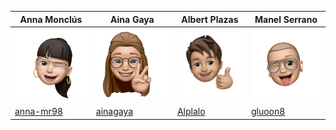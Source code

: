 |  Anna Monclús  |  Aina Gaya  |  Albert Plazas   |  Manel Serrano  |
| -------------- | ----------------- | ------------------ | ------------- |
| ![anna-mr98](https://github.com/gluoon8/commod/blob/main/anna-mr98.png "anna-mr98") | ![ainagaya](https://github.com/gluoon8/commod/blob/main/ainagaya.png "ainagaya") | ![Alplalo](https://github.com/gluoon8/commod/blob/main/Alplalo.png "Alplalo") | ![gluoon8](https://github.com/gluoon8/commod/blob/main/gluoon8.png "gluoon8") |
| [anna-mr98](https://github.com/anna-mr98)                                 | [ainagaya](https://github.com/gluoon8/commod/blob/main/ainagaya.png)| [Alplalo](https://github.com/gluoon8/commod/blob/main/Alplalo.png)                                  | [gluoon8](https://github.com/gluoon8/commod/blob/main/gluoon8.png)                                  |


